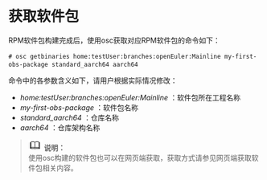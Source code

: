 # 获取软件包<a name="ZH-CN_TOPIC_0229243681"></a>

RPM软件包构建完成后，使用osc获取对应RPM软件包的命令如下：

```
# osc getbinaries home:testUser:branches:openEuler:Mainline my-first-obs-package standard_aarch64 aarch64
```

命令中的各参数含义如下，请用户根据实际情况修改：

-   _home:testUser:branches:openEuler:Mainline_  ：软件包所在工程名称
-   _my-first-obs-package_  ：软件包名称
-   _standard\_aarch64_  ：仓库名称
-   _aarch64_  ：仓库架构名称

>![](public_sys-resources/icon-note.gif) **说明：**   
>使用osc构建的软件包也可以在网页端获取，获取方式请参见网页端获取软件包相关内容。  

